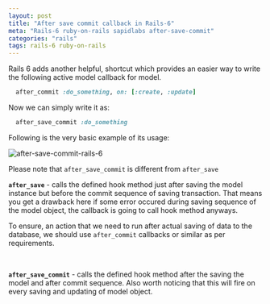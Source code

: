 ```yaml
---
layout: post
title: "After save commit callback in Rails-6"
meta: "Rails-6 ruby-on-rails sapidlabs after-save-commit"
categories: "rails"
tags: rails-6 ruby-on-rails
---
```



Rails 6 adds another helpful, shortcut which provides an easier way to write the following active model callback for model.

```ruby
  after_commit :do_something, on: [:create, :update]
```

Now we can simply write it as:

```ruby
  after_save_commit :do_something
```

Following is the very basic example of its usage:

<img src="/assets/images/after-save-commit-in-rails-6/after-save-commit-rails-6.png" alt="after-save-commit-rails-6" class="img-50-imp">

Please note that `after_save_commit` is different from `after_save`

**`after_save`** - calls the defined hook method just after saving the model instance but before the commit sequence of saving transaction. That means you get a drawback here if some error occured during saving sequence of the model object, the callback is going to call hook method anyways.

To ensure, an action that we need to run after actual saving of data to the database, we should use `after_commit` callbacks or similar as per requirements.
<br />

<br />

**`after_save_commit`** - calls the defined hook method after the saving the model and after commit sequence. Also worth noticing that this will fire on every saving and updating of model object.
